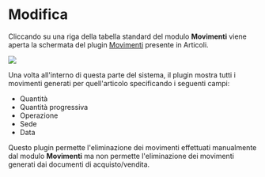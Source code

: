 # Modifica

Cliccando su una riga della tabella standard del modulo **Movimenti** viene aperta la schermata del plugin [Movimenti](../articoli-1/plugin/movimenti.md) presente in Articoli.

![](https://firebasestorage.googleapis.com/v0/b/gitbook-x-prod.appspot.com/o/spaces%2F-LZJeLg23eVDvrCv74U7-887967055%2Fuploads%2FzAVftS5qwmzM1xtsS09o%2Ffile.png?alt=media)

Una volta all'interno di questa parte del sistema, il plugin mostra tutti i movimenti generati per quell'articolo specificando i seguenti campi:

* Quantità
* Quantità progressiva
* Operazione&#x20;
* Sede
* Data

Questo plugin permette l'eliminazione dei movimenti effettuati manualmente dal modulo **Movimenti** ma non permette l'eliminazione dei movimenti generati dai documenti di acquisto/vendita.
